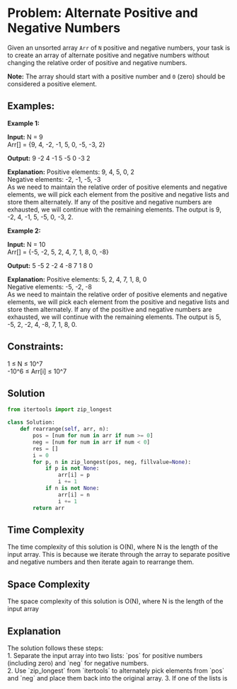 # Problem: Alternate Positive and Negative Numbers

Given an unsorted array `Arr` of `N` positive and negative numbers, your task is to create an array of alternate positive and negative numbers without changing the relative order of positive and negative numbers.

**Note:** The array should start with a positive number and `0` (zero) should be considered a positive element.

## Examples:

**Example 1:**

**Input:**
N = 9  
Arr[] = {9, 4, -2, -1, 5, 0, -5, -3, 2}

**Output:**
9 -2 4 -1 5 -5 0 -3 2

**Explanation:**
Positive elements: 9, 4, 5, 0, 2  
Negative elements: -2, -1, -5, -3  
As we need to maintain the relative order of positive elements and negative elements, we will pick each element from the positive and negative lists and store them alternately. If any of the positive and negative numbers are exhausted, we will continue with the remaining elements. The output is 9, -2, 4, -1, 5, -5, 0, -3, 2.

**Example 2:**

**Input:**
N = 10  
Arr[] = {-5, -2, 5, 2, 4, 7, 1, 8, 0, -8}

**Output:**
5 -5 2 -2 4 -8 7 1 8 0

**Explanation:**
Positive elements: 5, 2, 4, 7, 1, 8, 0  
Negative elements: -5, -2, -8  
As we need to maintain the relative order of positive elements and negative elements, we will pick each element from the positive and negative lists and store them alternately. If any of the positive and negative numbers are exhausted, we will continue with the remaining elements. The output is 5, -5, 2, -2, 4, -8, 7, 1, 8, 0.

## Constraints:

1 ≤ N ≤ 10^7  
-10^6 ≤ Arr[i] ≤ 10^7

## Solution

```python
from itertools import zip_longest

class Solution:
    def rearrange(self, arr, n):
        pos = [num for num in arr if num >= 0]
        neg = [num for num in arr if num < 0]
        res = []
        i = 0
        for p, n in zip_longest(pos, neg, fillvalue=None):
            if p is not None:
                arr[i] = p
                i += 1
            if n is not None:
                arr[i] = n
                i += 1
        return arr
```

<h2>Time Complexity</h2>
The time complexity of this solution is O(N), where N is the length of the input array. This is because we iterate through the array to separate positive and negative numbers and then iterate again to rearrange them.
<h2>Space Complexity</h2>
The space complexity of this solution is O(N), where N is the length of the input array
<h2>Explanation</h2>
The solution follows these steps:<br>
1. Separate the input array into two lists: `pos` for positive numbers (including zero) and `neg` for negative numbers.<br>
2. Use `zip_longest` from `itertools` to alternately pick elements from `pos` and `neg` and place them back into the original array.
3. If one of the lists is<br>